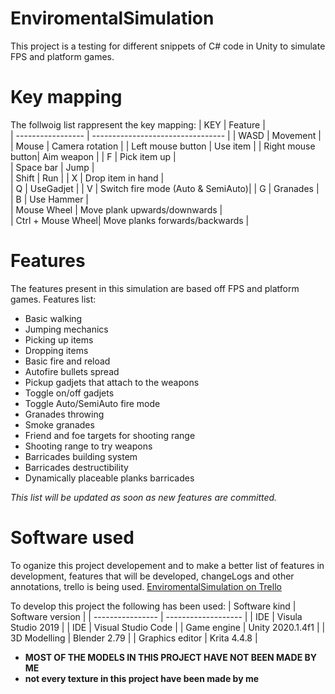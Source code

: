# EnviromentalSimulation

This project is a testing for different snippets of C# code in Unity to simulate FPS and platform games.

Key mapping
=======
The follwoig list rappresent the key mapping:
| KEY               | Feature                           |    
| ----------------- | --------------------------------- |
| WASD              | Movement                          |
| Mouse             | Camera rotation                   |
| Left mouse button | Use item                          |
| Right mouse button| Aim weapon                        |
| F                 | Pick item up                      |  
| Space bar         | Jump                              |  
| Shift             | Run                               |
| X                 | Drop item in hand                 |  
| Q                 | UseGadjet                         |
| V                 | Switch fire mode (Auto & SemiAuto)|
| G                 | Granades                          |  
| B                 | Use Hammer                        |  
| Mouse Wheel       | Move plank upwards/downwards      |  
| Ctrl + Mouse Wheel| Move planks forwards/backwards    |


Features
=======
The features present in this simulation are based off FPS and platform games.
Features list:
- Basic walking
- Jumping mechanics
- Picking up items  
- Dropping items
- Basic fire and reload  
- Autofire bullets spread
- Pickup gadjets that attach to the weapons
- Toggle on/off gadjets
- Toggle Auto/SemiAuto fire mode 
- Granades throwing
- Smoke granades 
- Friend and foe targets for shooting range
- Shooting range to try weapons
- Barricades building system  
- Barricades destructibility
- Dynamically placeable planks barricades

*This list will be updated as soon as new features are committed.*

Software used
=======
To oganize this project developement and to make a better list of features in development, features that will be developed, changeLogs and other annotations, trello is being used. [EnviromentalSimulation on Trello](https://trello.com/b/Sj27YJwl/enviromentalsimulation)

To develop this project the following has been used:
| Software kind     | Software version     |
| ----------------  | -------------------  | 
| IDE               | Visula Studio 2019   |
| IDE               | Visual Studio Code   | 
| Game engine       | Unity 2020.1.4f1     |
| 3D Modelling      | Blender 2.79         | 
| Graphics editor   | Krita 4.4.8          | 


- **MOST OF THE MODELS IN THIS PROJECT HAVE NOT BEEN MADE BY ME**
- **not every texture in this project have been made by me**
